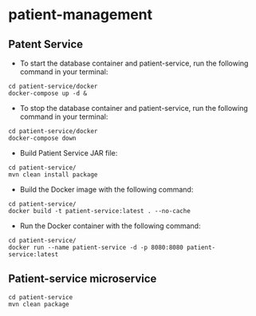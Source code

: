 # patient-management

## Patent Service

* To start the database container and patient-service, run the following command in your terminal:

```shell
cd patient-service/docker
docker-compose up -d &
```

* To stop the database container and patient-service, run the following command in your terminal:

```shell
cd patient-service/docker
docker-compose down
```

* Build Patient Service JAR file:

```shell
cd patient-service/
mvn clean install package
```

* Build the Docker image with the following command:

```shell
cd patient-service/
docker build -t patient-service:latest . --no-cache
```

* Run the Docker container with the following command:

```shell
cd patient-service/
docker run --name patient-service -d -p 8080:8080 patient-service:latest
```

## Patient-service microservice

```shell
cd patient-service
mvn clean package
